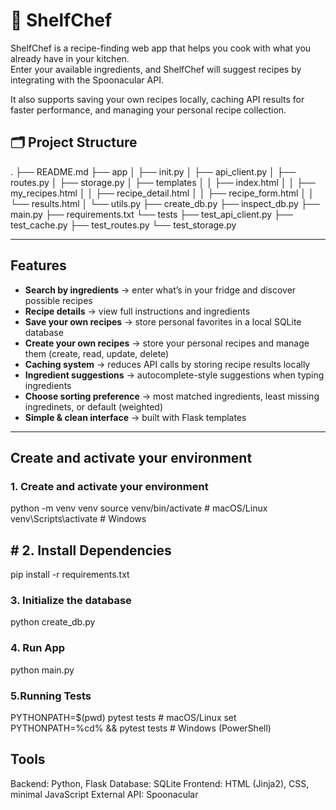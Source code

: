 # 🥘 ShelfChef

ShelfChef is a recipe-finding web app that helps you cook with what you already have in your kitchen.  
Enter your available ingredients, and ShelfChef will suggest recipes by integrating with the Spoonacular API.  

It also supports saving your own recipes locally, caching API results for faster performance, and managing your personal recipe collection.

## 🗂 Project Structure

.
├── README.md
├── app
│ ├── init.py
│ ├── api_client.py
│ ├── routes.py
│ ├── storage.py
│ ├── templates
│ │ ├── index.html
│ │ ├── my_recipes.html
│ │ ├── recipe_detail.html
│ │ ├── recipe_form.html
│ │ └── results.html
│ └── utils.py
├── create_db.py
├── inspect_db.py
├── main.py
├── requirements.txt
└── tests
├── test_api_client.py
├── test_cache.py
├── test_routes.py
└── test_storage.py


---

## Features

- **Search by ingredients** → enter what’s in your fridge and discover possible recipes 
- **Recipe details** → view full instructions and ingredients
- **Save your own recipes** → store personal favorites in a local SQLite database
- **Create your own recipes** → store your personal recipes and manage them (create, read, update, delete)
- **Caching system** → reduces API calls by storing recipe results locally 
- **Ingredient suggestions** → autocomplete-style suggestions when typing ingredients
- **Choose sorting preference** → most matched ingredients, least missing ingredinets, or default (weighted)
- **Simple & clean interface** → built with Flask templates

---

## Create and activate your environment 
### 1. Create and activate your environment 
python -m venv venv
source venv/bin/activate     # macOS/Linux
venv\Scripts\activate        # Windows

## # 2. Install Dependencies
pip install -r requirements.txt

### 3. Initialize the database
python create_db.py

### 4. Run App
python main.py

### 5.Running Tests
PYTHONPATH=$(pwd) pytest tests     # macOS/Linux
set PYTHONPATH=%cd% && pytest tests # Windows (PowerShell)

## Tools
Backend: Python, Flask
Database: SQLite
Frontend: HTML (Jinja2), CSS, minimal JavaScript
External API: Spoonacular